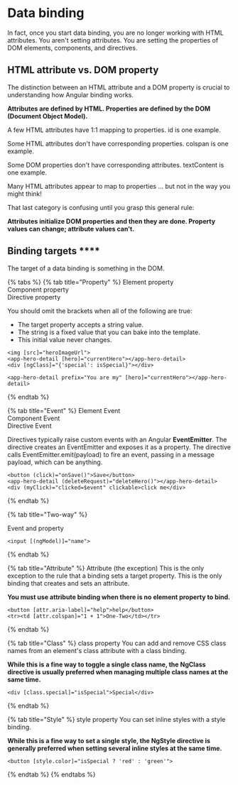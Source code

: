 # Data binding

In fact, once you start data binding, you are no longer working with HTML attributes. You aren't setting attributes. You are setting the properties of DOM elements, components, and directives.

## HTML attribute vs. DOM property

The distinction between an HTML attribute and a DOM property is crucial to understanding how Angular binding works.

**Attributes are defined by HTML. Properties are defined by the DOM \(Document Object Model\).**

A few HTML attributes have 1:1 mapping to properties. id is one example.

Some HTML attributes don't have corresponding properties. colspan is one example.

Some DOM properties don't have corresponding attributes. textContent is one example.

Many HTML attributes appear to map to properties ... but not in the way you might think!

That last category is confusing until you grasp this general rule:

**Attributes initialize DOM properties and then they are done. Property values can change; attribute values can't.**

## Binding targets ****

 The target of a data binding is something in the DOM.

{% tabs %}
{% tab title="Property" %}
Element property  
Component property  
Directive property

You should omit the brackets when all of the following are true:

* The target property accepts a string value.
* The string is a fixed value that you can bake into the template.
* This initial value never changes.

```markup
<img [src]="heroImageUrl">
<app-hero-detail [hero]="currentHero"></app-hero-detail>
<div [ngClass]="{'special': isSpecial}"></div>

<app-hero-detail prefix="You are my" [hero]="currentHero"></app-hero-detail>
```
{% endtab %}

{% tab title="Event" %}
Element Event  
Component Event  
Directive Event

Directives typically raise custom events with an Angular **EventEmitter**. The directive creates an EventEmitter and exposes it as a property. The directive calls EventEmitter.emit\(payload\) to fire an event, passing in a message payload, which can be anything.

```markup
<button (click)="onSave()">Save</button>
<app-hero-detail (deleteRequest)="deleteHero()"></app-hero-detail>
<div (myClick)="clicked=$event" clickable>click me</div>
```
{% endtab %}

{% tab title="Two-way" %}


Event and property

```markup
<input [(ngModel)]="name">
```
{% endtab %}

{% tab title="Attribute" %}
Attribute \(the exception\) This is the only exception to the rule that a binding sets a target property. This is the only binding that creates and sets an attribute.

**You must use attribute binding when there is no element property to bind.**

```markup
<button [attr.aria-label]="help">help</button>
<tr><td [attr.colspan]="1 + 1">One-Two</td></tr>
```
{% endtab %}

{% tab title="Class" %}
class property You can add and remove CSS class names from an element's class attribute with a class binding.

**While this is a fine way to toggle a single class name, the NgClass directive is usually preferred when managing multiple class names at the same time.**

```markup
<div [class.special]="isSpecial">Special</div>
```
{% endtab %}

{% tab title="Style" %}
style property You can set inline styles with a style binding.

**While this is a fine way to set a single style, the NgStyle directive is generally preferred when setting several inline styles at the same time.**

```markup
<button [style.color]="isSpecial ? 'red' : 'green'">
```
{% endtab %}
{% endtabs %}


